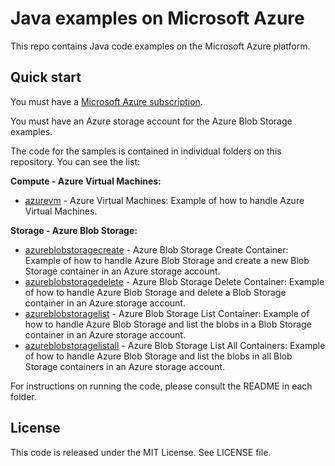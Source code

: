 # Java examples on Microsoft Azure

This repo contains Java code examples on the Microsoft Azure platform.




## Quick start

You must have a [Microsoft Azure subscription](https://azure.microsoft.com/).

You must have an Azure storage account for the Azure Blob Storage examples.

The code for the samples is contained in individual folders on this repository. You can see the list:

**Compute - Azure Virtual Machines:**
* [azurevm](/azurevm) - Azure Virtual Machines: Example of how to handle Azure Virtual Machines.

**Storage - Azure Blob Storage:**
* [azureblobstoragecreate](/azureblobstoragecreate) - Azure Blob Storage Create Container: Example of how to handle Azure Blob Storage and
create a new Blob Storage container in an Azure storage account.
* [azureblobstoragedelete](/azureblobstoragedelete) - Azure Blob Storage Delete Container: Example of how to handle Azure Blob Storage and
delete a Blob Storage container in an Azure storage account.
* [azureblobstoragelist](/azureblobstoragelist) - Azure Blob Storage List Container: Example of how to handle Azure Blob Storage and
list the blobs in a Blob Storage container in an Azure storage account.
* [azureblobstoragelistall](/azureblobstoragelistall) - Azure Blob Storage List All Containers: Example of how to handle Azure Blob Storage and
list the blobs in all Blob Storage containers in an Azure storage account.

For instructions on running the code, please consult the README in each folder. 




## License

This code is released under the MIT License. See LICENSE file.
